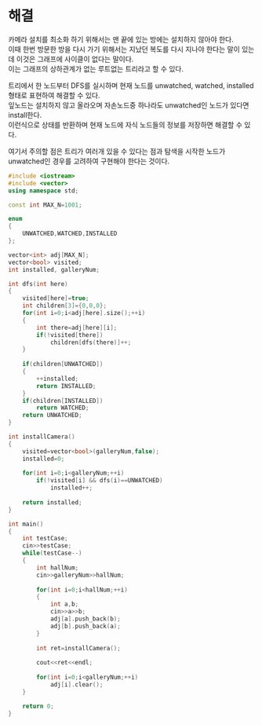 # 해결 
카메라 설치를 최소화 하기 위해서는 맨 끝에 있는 방에는 설치하지 않아야 한다.  
이때 한번 방문한 방을 다시 가기 위해서는 지났던 복도를 다시 지나야 한다는 말이 있는데 이것은 그래프에 사이클이 없다는 말이다.  
이는 그래프의 상하관계가 없는 루트없는 트리라고 할 수 있다.  

트리에서 한 노드부터 DFS를 실시하며 현재 노드를 unwatched, watched, installed 형태로 표현하여 해결할 수 있다.  
잎노드는 설치하지 않고 올라오며 자손노드중 하나라도 unwatched인 노드가 있다면 install한다.  
이런식으로 상태를 반환하며 현재 노드에 자식 노드들의 정보를 저장하면 해결할 수 있다.  

여기서 주의할 점은 트리가 여러개 있을 수 있다는 점과 탐색을 시작한 노드가 unwatched인 경우를 고려하여 구현해야 한다는 것이다.  
```c++
#include <iostream>
#include <vector>
using namespace std;

const int MAX_N=1001;

enum
{
    UNWATCHED,WATCHED,INSTALLED
}; 

vector<int> adj[MAX_N];
vector<bool> visited;
int installed, galleryNum;

int dfs(int here)
{
    visited[here]=true;
    int children[3]={0,0,0};
    for(int i=0;i<adj[here].size();++i)
    {
        int there=adj[here][i];
        if(!visited[there])
            children[dfs(there)]++;
    }
    
    if(children[UNWATCHED])
    {
        ++installed;
        return INSTALLED;
    }
    if(children[INSTALLED])
        return WATCHED;
    return UNWATCHED;
}

int installCamera()
{
    visited=vector<bool>(galleryNum,false);
    installed=0;
    
    for(int i=0;i<galleryNum;++i)
        if(!visited[i] && dfs(i)==UNWATCHED)
            installed++;
    
    return installed;
}

int main()
{
    int testCase;
    cin>>testCase;
    while(testCase--)
    {
        int hallNum;
        cin>>galleryNum>>hallNum;
        
        for(int i=0;i<hallNum;++i)
        {
            int a,b;
            cin>>a>>b;
            adj[a].push_back(b);
            adj[b].push_back(a);
        }
        
        int ret=installCamera();
        
        cout<<ret<<endl;
        
        for(int i=0;i<galleryNum;++i)
            adj[i].clear();
    }

    return 0;
}
```
